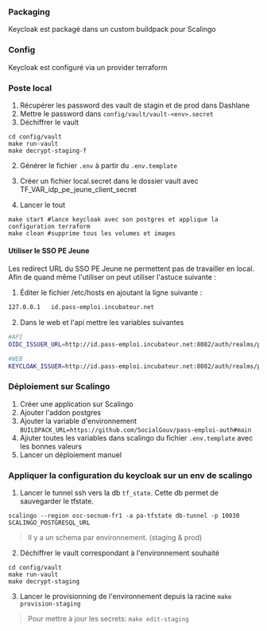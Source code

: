 ### Packaging
Keycloak est packagé dans un custom buildpack pour Scalingo

### Config
Keycloak est configuré via un provider terraform

### Poste local

1. Récupérer les password des vault de stagin et de prod dans Dashlane
2. Mettre le password dans `config/vault/vault-<env>.secret`
3. Déchiffrer le vault

```
cd config/vault
make run-vault
make decrypt-staging-f
```

2. Générer le fichier `.env` à partir du `.env.template`
3. Créer un fichier local.secret dans le dossier vault avec TF_VAR_idp_pe_jeune_client_secret

4. Lancer le tout

```
make start #lance keycloak avec son postgres et applique la configuration terraform
make clean #supprime tous les volumes et images
```

#### Utiliser le SSO PE Jeune
Les redirect URL du SSO PE Jeune ne permettent pas de travailler en local.
Afin de quand même l'utiliser on peut utiliser l'astuce suivante :

1. Éditer le fichier /etc/hosts en ajoutant la ligne suivante :
```bash
127.0.0.1	id.pass-emploi.incubateur.net
```

2. Dans le web et l'api mettre les variables suivantes
```bash
#API
OIDC_ISSUER_URL=http://id.pass-emploi.incubateur.net:8082/auth/realms/pass-emploi

#WEB
KEYCLOAK_ISSUER=http://id.pass-emploi.incubateur.net:8082/auth/realms/pass-emploi
```

### Déploiement sur Scalingo

1. Créer une application sur Scalingo
2. Ajouter l'addon postgres
3. Ajouter la variable d'environnement `BUILDPACK_URL=https://github.com/SocialGouv/pass-emploi-auth#main`
4. Ajiuter toutes les variables dans scalingo du fichier `.env.template` avec les bonnes valeurs
5. Lancer un déploiement manuel

### Appliquer la configuration du keycloak sur un env de scalingo

1. Lancer le tunnel ssh vers la db `tf_state`. Cette db permet de sauvegarder le tfstate.  

`scalingo --region osc-secnum-fr1 -a pa-tfstate db-tunnel -p 10030 SCALINGO_POSTGRESQL_URL`
> Il y a un schema par environnement. (staging & prod)
2. Déchiffrer le vault correspondant à l'environnement souhaité
```
cd config/vault
make run-vault
make decrypt-staging
```
3. Lancer le provisionning de l'environnement depuis la racine
`make provision-staging`


> Pour mettre à jour les secrets: `make edit-staging`
